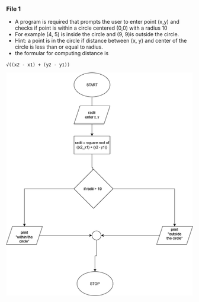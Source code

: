 ### File 1
* A program is required that prompts the user to enter point (x,y) and checks if point is within a circle centered (0,0) with a radius 10
* For example (4, 5) is inside the circle and (9, 9)is outside the circle.
* Hint: a point is in the circle if distance between (x, y) and center of the circle is less than or equal to radius.
* the formular for computing distance is 

```
√((x2 - x1) + (y2 - y1))

```
![image](CAT2_OOP.png)
